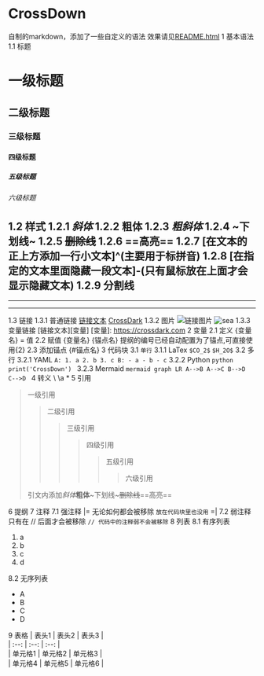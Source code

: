 # CrossDown
自制的markdown，添加了一些自定义的语法
效果请见[README.html](https://github.com/CrossDark/CrossDown/blob/main/README.html)
1 基本语法
1.1 标题
# 一级标题
## 二级标题
### 三级标题
#### 四级标题
##### 五级标题
###### 六级标题
1.2 样式
1.2.1 *斜体*
1.2.2 **粗体**
1.2.3 ***粗斜体***
1.2.4 ~下划线~
1.2.5 ~~删除线~~
1.2.6 ==高亮==
1.2.7 [在文本的正上方添加一行小文本]^(主要用于标拼音)
1.2.8 [在指定的文本里面隐藏一段文本]-(只有鼠标放在上面才会显示隐藏文本)
1.2.9 分割线
---
___
***
1.3 链接
1.3.1 普通链接
[链接文本](链接地址)
[CrossDark](https://crossdark.com)
1.3.2 图片
![链接图片](链接地址)
![sea](https://crossdark.com/wp-content/uploads/2024/05/1715259682-sea.jpg)
1.3.3 变量链接
[链接文本][变量]
[变量]: https://crossdark.com
2 变量
2.1 定义
{变量名} = 值
2.2 赋值
{变量名} {锚点名}
提纲的编号已经自动配置为了锚点,可直接使用{2}
2.3 添加锚点
{#锚点名}
3 代码块
3.1 `单行`
3.1.1 LaTex
`$CO_2$`
`$H_2O$`
3.2 多行
3.2.1 YAML
`
A:
    1. a
    2. b
    3. c
B:
    - a
    - b
    - c
`
3.2.2 Python
`python
print('CrossDown')
`
3.2.3 Mermaid
`mermaid
graph LR
    A-->B
    A-->C
    B-->D
    C-->D
`
4 转义
\\ 
\a 
\*
5 引用
> 一级引用
>> 二级引用
>>> 三级引用
>>>> 四级引用
>>>>> 五级引用
>>>>>> 六级引用
> 
> 引文内添加*斜体***粗体**~下划线~~~删除线~~==高亮==

6 提纲
7 注释
7.1 强注释
|=
无论如何都会被移除
`放在代码块里也没用`
=|
7.2 弱注释
只有在 // 后面才会被移除
`// 代码中的注释弱不会被移除`
8 列表
8.1 有序列表
1. a
2. b
3. c
4. d

8.2 无序列表
- A
- B
- C
- D

9 表格
| 表头1 | 表头2 | 表头3 |  
| :--: | :--: | :--: |  
| 单元格1 | 单元格2 | 单元格3 |  
| 单元格4 | 单元格5 | 单元格6 |

